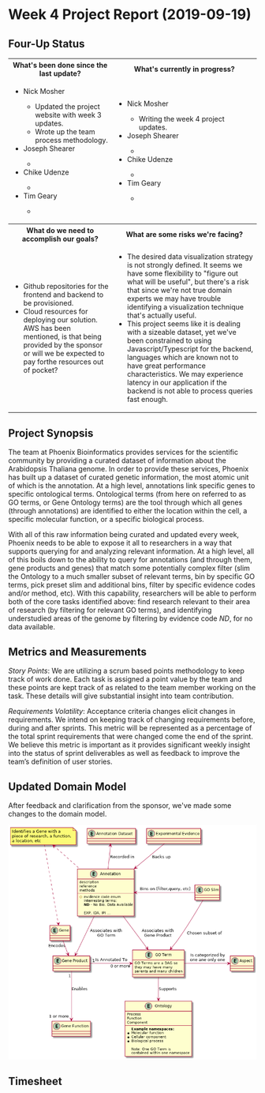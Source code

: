 # Week 4 Project Report (2019-09-19)

## Four-Up Status

<table>
  <tr>
    <th>What's been done since the last update?</th>
    <th>What's currently in progress?</th>
  </tr>
  <tr>
    <td>
      <ul>
        <li>Nick Mosher</li>
        <ul>
          <li>Updated the project website with week 3 updates.</li>
          <li>Wrote up the team process methodology.</li>
        </ul>
        <li>Joseph Shearer</li>
        <ul>
          <li></li>
        </ul>
        <li>Chike Udenze</li>
        <ul>
          <li></li>
        </ul>
        <li>Tim Geary</li>
        <ul>
          <li></li>
        </ul>
      </ul>
    </td>
    <td>
      <ul>
        <li>Nick Mosher</li>
        <ul>
          <li>Writing the week 4 project updates.</li>
        </ul>
        <li>Joseph Shearer</li>
        <ul>
          <li></li>
        </ul>
        <li>Chike Udenze</li>
        <ul>
          <li></li>
        </ul>
        <li>Tim Geary</li>
        <ul>
          <li></li>
        </ul>
      </ul>
    </td>
  </tr>
  <tr>
    <th>What do we need to accomplish our goals?</th>
    <th>What are some risks we're facing?</th>
  </tr>
  <tr>
    <td>
      <ul>
        <li>
          Github repositories for the frontend and backend to be
          provisioned.
        </li>
        <li>
          Cloud resources for deploying our solution. AWS has been
          mentioned, is that being provided by the sponsor or will
          we be expected to pay forthe resources out of pocket?
        </li>
      </ul>
    </td>
    <td>
      <ul>
        <li>
          The desired data visualization strategy is not strongly
          defined. It seems we have some flexibility to "figure out
          what will be useful", but there's a risk that since we're
          not true domain experts we may have trouble identifying
          a visualization technique that's actually useful.
        </li>
        <li>
          This project seems like it is dealing with a sizeable
          dataset, yet we've been constrained to using
          Javascript/Typescript for the backend, languages which are
          known not to have great performance characteristics. We
          may experience latency in our application if the backend is
          not able to process queries fast enough.
        </li>
      </ul>
    </td>
  </tr>
</table>

## Project Synopsis

The team at Phoenix Bioinformatics provides services for the scientific
community by providing a curated dataset of information about the
Arabidopsis Thaliana genome. In order to provide these services, Phoenix
has built up a dataset of curated genetic information, the most atomic
unit of which is the annotation. At a high level, annotations link
specific genes to specific ontological terms. Ontological terms (from
here on referred to as GO terms, or Gene Ontology terms) are the tool
through which all genes (through annotations) are identified to either
the location within the cell, a specific molecular function, or a specific biological process.

With all of this raw information being curated and updated every week,
Phoenix needs to be able to expose it all to researchers in a way that
supports querying for and analyzing relevant information. At a high level,
all of this boils down to the ability to query for annotations (and through
them, gene products and genes) that match some potentially complex filter
(slim the Ontology to a much smaller subset of relevant terms, bin by
specific GO terms, pick preset slim and additional bins, filter by specific
evidence codes and/or method, etc). With this capability, researchers will
be able to perform both of the core tasks identified above: find research
relevant to their area of research (by filtering for relevant GO terms),
and identifying understudied areas of the genome by filtering by evidence
code *ND*, for no data available.

## Metrics and Measurements

*Story Points*: We are utilizing a scrum based points methodology to keep
track of work done. Each task is assigned a point value by the team and
these points are kept track of as related to the team member working on
the task. These details will give substantial insight into team contribution.

*Requirements Volatility*: Acceptance criteria changes elicit changes in
requirements. We intend on keeping track of changing requirements before,
during and after sprints. This metric will be represented as a percentage
of the total sprint requirements that were changed come the end of the
sprint. We believe this metric is important as it provides significant
weekly insight into the status of sprint deliverables as well as feedback
to improve the team’s definition of user stories.

## Updated Domain Model

After feedback and clarification from the sponsor, we've made some changes
to the domain model.

![domain-model-2](./assets/domain_model_2.png)

## Timesheet
